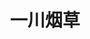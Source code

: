---
title: 一川烟草
description: 一川烟草，满城风絮，梅子黄时雨。
image:  /covers/cover17.png
style:
    background: "#41b349"
---